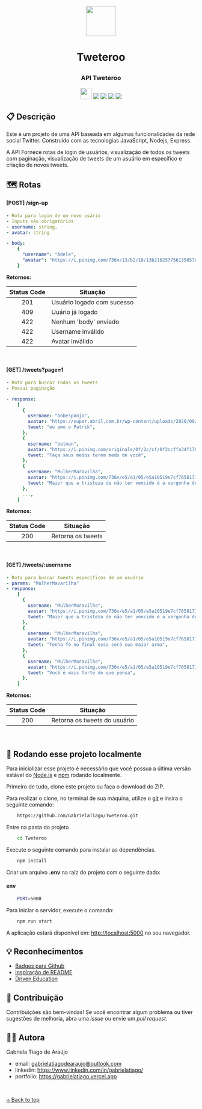 <p align="center"><img src="https://images.emojiterra.com/google/android-11/512px/1f426.png" height="80px"/></p>

# <p align = "center">Tweteroo</p>

### <p align = "center">API Tweteroo</p>

<div align = "center">
  <img src="https://img.shields.io/badge/JavaScript-F7DF1E?style=for-the-badge&logo=javascript&logoColor=black" height="30px"/>
  <img src="https://img.shields.io/badge/Node.js-339933?style=for-the-badge&logo=nodedotjs&logoColor=white" heigth="30px"/>
  <img src="https://img.shields.io/badge/Express.js-000000?style=for-the-badge&logo=express&logoColor=white" heigth="30px"/>
  <img src="https://img.shields.io/badge/npm-CB3837?style=for-the-badge&logo=npm&logoColor=white" heigth="30px">
  <img src="https://img.shields.io/badge/prettier-1A2C34?style=for-the-badge&logo=prettier&logoColor=F7BA3E" heigth="30px"/>
</div>

## :clipboard: Descrição

Este é um projeto de uma API baseada em algumas funcionalidades da rede social Twitter. Construído com as tecnologias JavaScript, Nodejs, Express.

A API Fornece rotas de login de usuários, visualização de todos os tweets com paginação, visualização de tweets de um usuário em específico e criação de novos tweets.

## :world_map: Rotas

#### [POST] /sign-up

```yml
- Rota para login de um novo usário
- Inputs são obrigatórios
- username: string,
- avatar: string

- body:
    {
      "username": "Adele",
      "avatar": "https://i.pinimg.com/736x/13/b2/18/13b218257756135657857ce8f43daa58.jpg",
    }
```

**Retornos:**

| Status Code | Situação                   |
| :---------: | -------------------------- |
| 201         | Usuário logado com sucesso |
| 409         | Uuário já logado           |
| 422         | Nenhum 'body' enviado      |
| 422         | Username inválido          |
| 422         | Avatar inválido            |

$~$

#### [GET] /tweets?page=1

```yml
- Rota para buscar todas os tweets
- Possui paginação

- response:
    [
      {
        username: "bobesponja",
        avatar: "https://super.abril.com.br/wp-content/uploads/2020/09/04-09_gato_SITE.jpg?quality=70&strip=info",
        tweet: "eu amo o Patrik",
      },
      {
        username: "batman",
        avatar: "https://i.pinimg.com/originals/0f/2c/cf/0f2ccffa34f17064ec57234d2d6c8b52.jpg",
        tweet: "Faça seus medos terem medo de você",
      },
      {
        username: "MulherMaravilha",
        avatar: "https://i.pinimg.com/736x/e5/a1/05/e5a10519e7cf7658171b7d957874455c.jpg",
        tweet: "Maior que a tristeza de não ter vencido é a vergonha de não ter lutado",
      },
      ...,
    ]
```

**Retornos:**

| Status Code | Situação          |
| :---------: | ----------------- |
| 200         | Retorna os tweets |

$~$

#### [GET] /tweets/:username

```yml
- Rota para buscar tweets específicos de um usuário
- params: "MulherMavarilha"
- response:
    [
      {
        username: "MulherMaravilha",
        avatar: "https://i.pinimg.com/736x/e5/a1/05/e5a10519e7cf7658171b7d957874455c.jpg",
        tweet: "Maior que a tristeza de não ter vencido é a vergonha de não ter lutado",
      },
      {
        username: "MulherMaravilha",
        avatar: "https://i.pinimg.com/736x/e5/a1/05/e5a10519e7cf7658171b7d957874455c.jpg",
        tweet: "Tenha fé no final essa será sua maior arma",
      },
      {
        username: "MulherMaravilha",
        avatar: "https://i.pinimg.com/736x/e5/a1/05/e5a10519e7cf7658171b7d957874455c.jpg",
        tweet: "Você é mais forte do que pensa",
      },
    ]
```

**Retornos:**

| Status Code | Situação                     |
| :---------: | ---------------------------- |
| 200         | Retorna os tweets do usuário |

$~$

## :rocket: Rodando esse projeto localmente

Para inicializar esse projeto é necessário que você possua a última versão estável do [Node.js](https://nodejs.org/en/download) e [npm](https://www.npmjs.com/) rodando localmente.

Primeiro de tudo, clone este projeto ou faça o download do ZIP.

Para realizar o clone, no terminal de sua máquina, utilize o [git](https://git-scm.com/) e insira o seguinte comando:

```bash
    https://github.com/GabrielaTiago/Tweteroo.git
```

Entre na pasta do projeto

```bash
    cd Tweteroo
```

Execute o seguinte comando para instalar as dependências.

```bash
    npm install
```

Criar um arquivo **.env** na raíz do projeto com o seguinte dado:

#### env

```bash
    PORT=5000
```

Para iniciar o servidor, execute o comando:

```bash
    npm run start
```

A aplicação estará disponível em: <http://localhost:5000> no seu navegador.

## :bulb: Reconhecimentos

- [Badges para Github](https://github.com/alexandresanlim/Badges4-README.md-Profile#-database-)
- [Inspiração de README](https://gist.github.com/luanalessa/7f98467a5ed62d00dcbde67d4556a1e4#file-readme-md)
- [Driven Education](https://www.driven.com.br)

## :muscle: Contribuição

Contribuições são bem-vindas! Se você encontrar algum problema ou tiver sugestões de melhoria, abra uma _issue_ ou envie um _pull request_.

## :woman_technologist: Autora

Gabriela Tiago de Araújo

- email: <gabrielatiagodearaujo@outlook.com>
- linkedin: <https://www.linkedin.com/in/gabrielatiago/>
- portfolio: <https://gabrielatiago.vercel.app>

$~$

[🔝 Back to top](#api-tweteroo)
